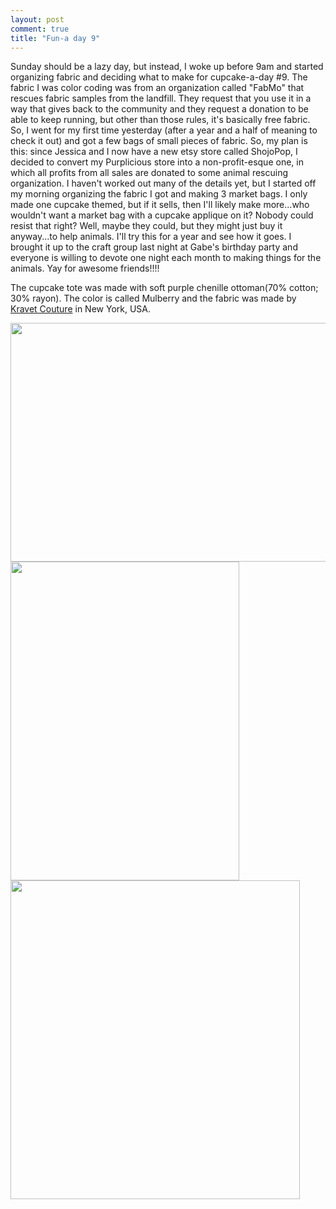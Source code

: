 ```yaml
---
layout: post
comment: true
title: "Fun-a day 9"
---
```

Sunday should be a lazy day, but instead, I woke up before 9am and started organizing fabric and deciding what to make for cupcake-a-day #9. The fabric I was color coding was from an organization called "FabMo" that rescues fabric samples from the landfill. They request that you use it in a way that gives back to the community and they request a donation to be able to keep running, but other than those rules, it's basically free fabric. So, I went for my first time yesterday (after a year and a half of meaning to check it out) and got a few bags of small pieces of fabric. So, my plan is this: since Jessica and I now have a new etsy store called ShojoPop, I decided to convert my Purplicious store into a non-profit-esque one, in which all profits from all sales are donated to some animal rescuing organization. I haven't worked out many of the details yet, but I started off my morning organizing the fabric I got and making 3 market bags. I only made one cupcake themed, but if it sells, then I'll likely make more...who wouldn't want a market bag with a cupcake applique on it? Nobody could resist that right? Well, maybe they could, but they might just buy it anyway...to help animals. I'll try this for a year and see how it goes. I brought it up to the craft group last night at Gabe's birthday party and everyone is willing to devote one night each month to making things for the animals. Yay for awesome friends!!!!

The cupcake tote was made with soft purple chenille ottoman(70% cotton; 30% rayon). The color is called Mulberry and the fabric was made by <a href="http://kravet.com/fabrics/couture.htm" target="_blank">Kravet Couture</a> in New York, USA.

<a rel="attachment wp-att-412" href="http://ieatcupcakes.com/2011/01/09/fun-a-day-9/tote/"><img class="alignleft size-medium wp-image-412" title="tote" src="http://ieatcupcakes.com/wp-content/uploads/2011/01/tote-510x382.jpg" alt="" width="510" height="382" /></a><a rel="attachment wp-att-411" href="http://ieatcupcakes.com/2011/01/09/fun-a-day-9/market-bag/"><img class="alignleft size-medium wp-image-411" title="market-bag" src="http://ieatcupcakes.com/wp-content/uploads/2011/01/market-bag-366x510.jpg" alt="" width="366" height="510" /></a><a rel="attachment wp-att-410" href="http://ieatcupcakes.com/2011/01/09/fun-a-day-9/applique/"><img class="alignleft size-medium wp-image-410" title="applique" src="http://ieatcupcakes.com/wp-content/uploads/2011/01/applique-463x510.jpg" alt="" width="463" height="510" /></a>
